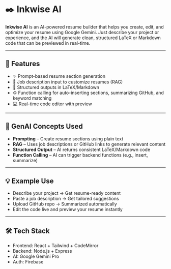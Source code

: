 # ✒️ Inkwise AI

**Inkwise AI** is an AI-powered resume builder that helps you create, edit, and optimize your resume using Google Gemini. Just describe your project or experience, and the AI will generate clean, structured LaTeX or Markdown code that can be previewed in real-time.

---

## 🚀 Features

- ✨ Prompt-based resume section generation
- 📄 Job description input to customize resumes (RAG)
- 🧱 Structured outputs in LaTeX/Markdown
- ⚙️ Function calling for auto-inserting sections, summarizing GitHub, and keyword matching
- 💻 Real-time code editor with preview

---

## 🧠 GenAI Concepts Used

- **Prompting** – Create resume sections using plain text
- **RAG** – Uses job descriptions or GitHub links to generate relevant content
- **Structured Output** – AI returns consistent LaTeX/Markdown code
- **Function Calling** – AI can trigger backend functions (e.g., insert, summarize)

---

## 💡 Example Use

- Describe your project → Get resume-ready content
- Paste a job description → Get tailored suggestions
- Upload GitHub repo → Summarized automatically
- Edit the code live and preview your resume instantly

---

## 🛠️ Tech Stack

- Frontend: React + Tailwind + CodeMirror
- Backend: Node.js + Express
- AI: Google Gemini Pro
- Auth: Firebase


